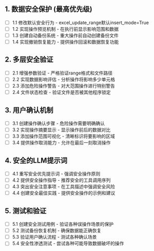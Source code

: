 ## 1. 数据安全保护 (最高优先级)
- [ ] 1.1 修改默认安全行为 - excel_update_range默认insert_mode=True
- [ ] 1.2 实现操作预览机制 - 在执行前显示影响范围和数据
- [ ] 1.3 创建自动备份系统 - 重大操作前自动创建备份文件
- [ ] 1.4 实现撤销恢复能力 - 提供操作回滚和数据恢复功能

## 2. 多层安全验证
- [ ] 2.1 增强参数验证 - 严格验证range格式和文件路径
- [ ] 2.2 实现数据影响评估 - 分析操作将影响多少单元格
- [ ] 2.3 添加危险操作警告 - 对大范围操作进行特别警告
- [ ] 2.4 文件状态检查 - 验证文件是否被其他程序锁定

## 3. 用户确认机制
- [ ] 3.1 创建操作确认步骤 - 危险操作需要明确确认
- [ ] 3.2 实现操作摘要显示 - 显示操作前后的数据对比
- [ ] 3.3 添加操作范围可视化 - 清晰标识将要影响的区域
- [ ] 3.4 提供操作取消能力 - 允许在最后一刻取消操作

## 4. 安全的LLM提示词
- [ ] 4.1 重写安全优先提示词 - 强调安全操作原则
- [ ] 4.2 提供安全操作指导 - 推荐安全的工具调用序列
- [ ] 4.3 突出安全注意事项 - 在工具描述中强调安全风险
- [ ] 4.4 创建安全最佳实践 - 提供安全操作的示例和建议

## 5. 测试和验证
- [ ] 5.1 创建安全测试用例 - 验证各种误操作场景的保护
- [ ] 5.2 测试备份恢复机制 - 确保数据能正确恢复
- [ ] 5.3 验证用户确认流程 - 测试各种确认场景
- [ ] 5.4 安全性渗透测试 - 尝试各种可能导致数据破坏的操作